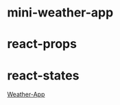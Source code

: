 # mini-weather-app
# react-props
# react-states
[Weather-App](https://cmi112.github.io/mini-weather-app/)
